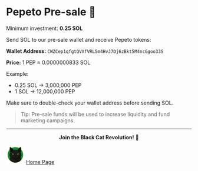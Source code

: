# Pepeto Pre-sale 🚀

Minimum investment: **0.25 SOL**

Send SOL to our pre-sale wallet and receive Pepeto tokens:

**Wallet Address:** `CWZCep1qfgtQVXfVRL5m4HvJ7Dj6zBkt5M4ncGgoo33S`

**Price:** 1 PEP ≈ 0.0000000833 SOL  

Example:  
- 0.25 SOL → 3,000,000 PEP  
- 1 SOL → 12,000,000 PEP  

Make sure to double-check your wallet address before sending SOL.  

> Tip: Pre-sale funds will be used to increase liquidity and fund marketing campaigns.

---

<div align="center">

<b>Join the Black Cat Revolution!</b> 🐾  
</div>

<img src="assets/logo.png" width="50"> [Home Page](index.md)
